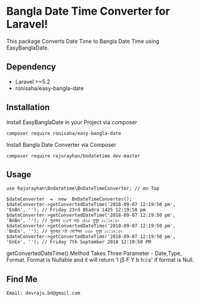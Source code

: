 # Bangla Date Time Converter for Laravel!

This package Converts Date Time to Bangla Date Time using EasyBanglaDate. 


## Dependency

 -  Laravel >=5.2 
 - ronisaha/easy-bangla-date

## Installation

Install EasyBanglaDate in your Project via composer

    composer require ronisaha/easy-bangla-date
Install Bangla Date Converter via Composer

    composer require rajurayhan/bndatetime dev-master

## Usage

    use Rajurayhan\Bndatetime\BnDateTimeConverter; // on Top
    
    $dateConverter  =  new  BnDateTimeConverter();
    $dateConverter->getConvertedDateTime('2018-09-07 12:19:50 pm',  'EnBn', ''); // Friday 23rd Bhadra 1425 12:19:50 pm
    $dateConverter->getConvertedDateTime('2018-09-07 12:19:50 pm',  'BnBn', ''); // শুক্রবার ২৩শে ভাদ্র ১৪২৫ দুপুর ১২:১৯:৫০
    $dateConverter->getConvertedDateTime('2018-09-07 12:19:50 pm',  'BnEn', ''); // শুক্রবার ৭ই সেপ্টেম্বর ২০১৮ দুপুর ১২:১৯:৫০
    $dateConverter->getConvertedDateTime('2018-09-07 12:19:50 pm',  'EnEn', ''); // Friday 7th September 2018 12:19:50 PM
    
getConvertedDateTime() Method Takes Three Parameter - Date,Type, Format. Format is Nullable and it will return 'l jS F Y b h:i:s' if format is Null.

## Find Me
	Email: devraju.bd@gmail.com 
